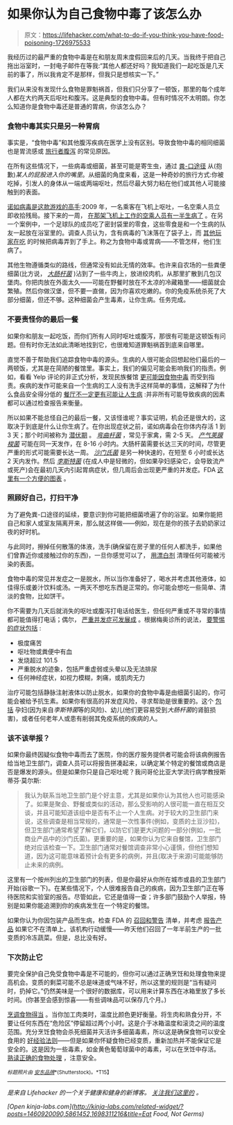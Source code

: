 # 如果你认为自己食物中毒了该怎么办

> 原文：<https://lifehacker.com/what-to-do-if-you-think-you-have-food-poisoning-1726975533>

我经历过的最严重的食物中毒是在和朋友周末度假回来后的几天。当我终于把自己拖出浴室时，一封电子邮件在等我:“其他人都还好吗？我知道我们一起吃饭是几天前的事了，所以我肯定不是那样，但我只是想核实一下。”



我们从来没有发现什么食物是罪魁祸首，但我们只分享了一顿饭，那里的每个成年人都在大约两天后呕吐和腹泻。这是典型的食物中毒。但有时情况不太明朗。你怎么知道你是食物中毒还是普通的胃病，你该怎么办？

### 食物中毒其实只是另一种胃病

事实是，“食物中毒”和其他腹泻疾病在医学上没有区别。导致食物中毒的相同细菌也是胃流感或 [旅行者腹泻](http://vitals.lifehacker.com/eat-everything-piping-hot-to-avoid-traveler-s-diarrhea-1723169825) 的常见原因。

在所有这些情况下，一些病毒或细菌，甚至可能是寄生虫，通过 [粪-口途径](http://www.healthhype.com/stool-to-mouth-or-fecal-oral-route-of-transmission-of-infection.html) 从(抱歉)*某人的屁股进入你的嘴里*。从细菌的角度来看，这是一种奇妙的旅行方式:你被吃掉，引发人的身体从一端或两端呕吐，然后尽最大努力粘在他们或其他人可能接触到的表面。

[诺如病毒是这款游戏的高手](http://phenomena.nationalgeographic.com/2013/01/02/the-norovirus-a-study-in-puked-perfection/):2009 年，一名乘客在飞机上呕吐，一名空乘人员立即收拾残局。接下来的一周， [在那架飞机上工作的空乘人员有一半生病了](http://cid.oxfordjournals.org/content/early/2011/08/09/cid.cir465.short) 。在另一个案例中，一个足球队的成员吃了密封袋里的零食，这些零食是和一个生病的队友一起放在浴室里的。调查人员认为，含有病毒的飞沫落在了袋子上，而 [其他玩家在吃](http://jid.oxfordjournals.org/content/205/11/1639.full) 的时候把病毒弄到了手上。称之为食物中毒或胃病——不管怎样，他们生病了。

其他生物遵循类似的路线，但通常没有如此无情的效率。也许来自农场的一些粪便细菌(比方说， [*大肠杆菌*](https://en.wikipedia.org/wiki/Pathogenic_Escherichia_coli#Gastrointestinal_infection) )沾到了一些牛肉上，放进绞肉机，从那里扩散到几包汉堡肉。你把肉放在外面太久——可能在野餐时放在不太凉的冷藏箱里——细菌就会繁殖。然后你做汉堡，但不要一直做，因为你喜欢吃嫩的。你的免疫系统杀死了大部分细菌，但还不够。这种细菌会产生毒素，让你生病。任务完成。

### 不要责怪你的最后一餐

如果你和朋友一起吃饭，而你们所有人同时呕吐或腹泻，那很有可能是这顿饭有问题。但有时你无法如此清晰地找到它，也很难知道罪魁祸首到底来自哪里。

直觉不善于帮助我们追踪食物中毒的源头。生病的人很可能会回想起他们最后的一两顿饭，尤其是在简陋的餐馆里。事实上，我们的偏见可能会影响我们的指责。例如，看看 Yelp 评论的非正式分析，发现民族餐馆 [更可能因食物中毒](http://www.slate.com/articles/life/food/2014/06/ethnic_restaurants_and_food_poisoning_the_subtle_racism_of_saying_chinese.html) 而受到指责。疾病的发作可能来自一个生病的工人没有洗手这样简单的事情，这解释了为什么食品安全得分低的 [餐厅不一定更有可能让人生病](http://wwwnc.cdc.gov/eid/article/10/4/03-0343_article) :并非所有可能导致疾病的因素都可以通过检查报告来衡量。

所以如果不能总怪自己的最后一餐，又该怪谁呢？事实证明，机会还是很大的，这取决于到底是什么让你生病了。在你出现症状之前，诺如病毒会在你体内存活 1 到 3 天；那个时间被称为 [潜伏期](https://en.wikipedia.org/wiki/Incubation_period) 。 [*弯曲杆菌*](http://www.cdc.gov/nczved/divisions/dfbmd/diseases/campylobacter/) ，常见于家禽，需 2-5 天。 [*产气荚膜梭菌*](http://www.cdc.gov/foodsafety/clostridium-perfingens.html) 可能在同一天发作，在 8-16 小时内。大肠杆菌需要长达三天的时间，尽管更严重的形式可能需要长达一周。 [*沙门氏菌*](http://www.cdc.gov/salmonella/) 是另一种快速的，在短至 6 小时或长达 2 天内发作。然后 [*李斯特菌*](http://www.cdc.gov/listeria/) (在成人中是轻微的，但如果孕妇感染它，会导致流产或死产)会在最初几天内引起胃病症状，但几周后会出现更严重的并发症。FDA [这里有一个方便的图表](http://www.fda.gov/food/resourcesforyou/consumers/ucm103263.htm) 。

### 照顾好自己，打扫干净

为了避免粪-口途径的延续，要意识到你可能把细菌喷遍了你的浴室。如果你能把自己和家人或室友隔离开来，那么就这样做——例如，现在是你的孩子去奶奶家过夜的好时机。

与此同时，擦掉任何散落的体液，洗手(确保留在房子里的任何人都洗手，如果他们曾靠近你或接触过你的东西)，一旦你感觉可以了， [用漂白剂](http://www.cdc.gov/hicpac/Disinfection_Sterilization/6_0disinfection.html) 清理任何可能被污染的表面。

食物中毒的常见并发症之一是脱水，所以当你准备好了，喝水并考虑其他液体，如佳得乐或姜汁饮料或汤。一两天不想吃东西是正常的。你可能会想吃一些简单、清淡的食物，比如饼干。

你不需要为几天后就消失的呕吐或腹泻打电话给医生，但任何严重或不寻常的事情都可能值得打电话；偶尔， [严重并发症可发展成](http://www.foodsafety.gov/poisoning/effects/index.html) 。根据梅奥诊所的说法， [要警惕的症状包括](http://www.mayoclinic.org/diseases-conditions/food-poisoning/basics/symptoms/con-20031705) :

*   极度痛苦
*   呕吐物或粪便中有血
*   发烧超过 101.5
*   严重脱水的迹象，包括严重虚弱或头晕以及无法排尿
*   任何神经症状，如视力模糊，刺痛，或肌肉无力

治疗可能包括静脉注射液体以防止脱水，如果你的食物中毒是由细菌引起的，你可能会被给予抗生素。如果你有很高的并发症风险，寻求帮助是很重要的。这个 [包括](http://www.mayoclinic.org/diseases-conditions/food-poisoning/basics/risk-factors/con-20031705) 孕妇(因为来自*李斯特菌*等的风险)、幼儿(他们更容易受到*大肠杆菌*的肾脏损害)，或者任何老年人或患有削弱其免疫系统的疾病的人。

### 该不该举报？

如果你最终因疑似食物中毒而去了医院，你的医疗服务提供者可能会将该病例报告给当地卫生部门，调查人员可以将报告拼凑起来，以确定某个特定的餐馆或商店是否是爆发的源头。但是如果你只是自己呕吐呢？我问哥伦比亚大学流行病学教授斯蒂芬·莫尔斯:

> 我认为联系当地卫生部门是个好主意，尤其是如果你认为其他人也可能感染了。如果是聚会、野餐或类似的活动，那么受影响的人很可能一直在相互交谈，并且可能知道该组中是否有不止一个人生病。对于较大的卫生部门来说，这些调查是相当常规的，通常是一次性事件(例如，变质的土豆沙拉)，但卫生部门通常希望了解它们，以防它们是更大问题的一部分(例如，一批商业产品中的沙门氏菌)。更重要的是，如果你认为它来自餐馆，卫生部门绝对应该检查一下。卫生部门通常对餐馆调查非常小心谨慎，但他们想知道，因为这可能意味着预计会有更多的病例，并且(取决于来源)可能能够防止未来的病例。

这里有一个按州列出的卫生部门的列表，但是你最好从你所在城市或县的卫生部门开始(谷歌一下)。在某些情况下，个人很难报告自己的疾病，因为卫生部门正在等待医院和实验室的报告。尽管如此，它还是值得一查；许多部门鼓励个人举报，特别是如果你能追溯到你的疾病发生在一个特定的餐馆。

如果你认为你因包装产品而生病，检查 FDA 的 [召回和警告](http://www.foodsafety.gov/recalls/) 清单，并考虑 [报告产品](http://www.foodsafety.gov/report/problem/index.html) 如果它不在清单上。该机构行动缓慢——昨天他们召回了一年半前生产的一批变质的冷冻蔬菜。但是，总比没有好。

### 下次防止它

要完全保护自己免受食物中毒是不可能的，但你可以通过正确烹饪和处理食物来提高机会。变质的剩菜可能不总是味道或气味不好，所以这里的规则是“当有疑问时，扔掉它。”仍然美味是一个很好的数据库，可以用来计算东西在冰箱里放了多长时间。(你甚至会感到惊喜——有些调味品可以保存几个月。)

[烹调食物得当](https://lifehacker.com/how-do-i-avoid-poisoning-everyone-at-thanksgiving-dinne-5861452) 。当你加工肉类时，温度比颜色更好衡量。将生肉和熟食分开，不要让任何东西在“危险区”停留超过两个小时。这是介于冰箱温度和滚烫之间的温度范围。充分烹饪食物会杀死细菌并灭活许多细菌毒素，所以这是确保食物可以安全食用的 [好经验法则](http://vitals.lifehacker.com/eat-everything-piping-hot-to-avoid-traveler-s-diarrhea-1723169825)——但是如果你怀疑食物已经变质，重新加热并不能保证它是安全的。这是因为一些毒素，如金黄色葡萄球菌中的毒素，可以在烹饪中存活。 [熟读正确的食物处理](http://www.foodsafety.gov/) ，注意安全。

<small>*标题照片由*</small> [<small>*安东品牌*</small>](http://www.shutterstock.com/pic-103672964/stock-vector-cartoon-teen-boy-sick-in-the-toilet-wishing-he-was-dead.html)<small>*(Shutterstock)。*T15】</small>

* * *

[](http://vitals.lifehacker.com/)**是来自 Lifehacker 的一个关于健康和健身的新博客。* [*关注我们这里的*](https://twitter.com/VitalsLH) *。**

*[Open *kinja-labs.com*](http://kinja-labs.com/related-widget/?posts=1460920090,5861452,1698311216&title=Eat Food, Not Germs)*